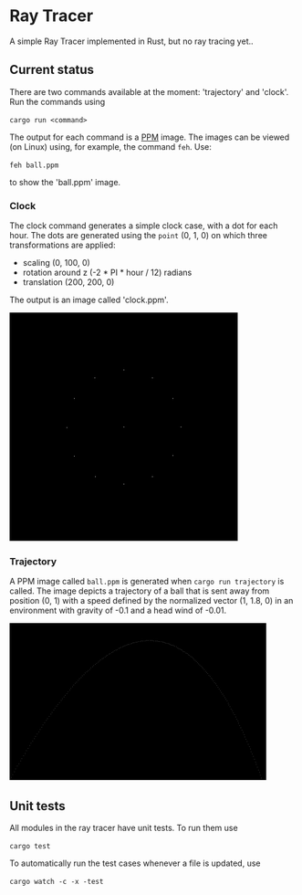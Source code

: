 # Ray Tracer

A simple Ray Tracer implemented in Rust, but no ray tracing yet..

## Current status

There are two commands available at the moment: 'trajectory' and 'clock'. Run
the commands using

`cargo run <command>`

The output for each command is a [PPM](https://en.wikipedia.org/wiki/Netpbm) image.
The images can be viewed (on Linux) using, for example, the command `feh`. Use:

`feh ball.ppm`

to show the 'ball.ppm' image.


### Clock

The clock command generates a simple clock case, with a dot for each hour. The
dots are generated using the `point` (0, 1, 0) on which three transformations
are applied:

* scaling (0, 100, 0)
* rotation around z (-2 * PI * hour / 12) radians
* translation (200, 200, 0)

The output is an image called 'clock.ppm'.

![Clock](doc/clock.png)

### Trajectory

A PPM image called `ball.ppm` is generated when `cargo run trajectory` is called. The
image depicts a trajectory of a ball that is sent away from position (0, 1)
with a speed defined by the normalized vector (1, 1.8, 0) in an environment
with gravity of -0.1 and a head wind of -0.01.

![Ball trajectory](doc/ball.png)

## Unit tests

All modules in the ray tracer have unit tests. To run them use

`cargo test`

To automatically run the test cases whenever a file is updated, use

`cargo watch -c -x -test`
